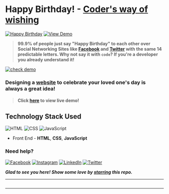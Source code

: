# Happy Birthday! - [Coder's way of wishing](https://smilegupta.github.io/BirthdayWishes/)
[![Happy Birthday](https://img.shields.io/badge/Happy-Birthday-dodgerblue.svg?style=for-the-badge)](https://github.com/smilegupta/BirthdayWishes/) [![View Demo](https://img.shields.io/badge/View-Demo-teal.svg?style=for-the-badge)](https://smilegupta.github.io/BirthdayWishes/)
> **99.9% of people just say "Happy Birthday" to each other over Social Networking Sites like [Facebook](https://www.facebook.com/smilegupta.1998) and [Twitter](https://twitter.com/gupta_smile_) with the same 14 predictable letters. Why not say it with `code`? If you're a developer you already understand it!**

[![check demo](https://forthebadge.com/images/badges/its-not-a-lie-if-you-believe-it.svg)](https://smilegupta.github.io/BirthdayWishes/)

### Designing a [website](https://smilegupta.github.io/BirthdayWishes/) to celebrate your loved one's day is always a great idea!

> #### Click [here](https://smilegupta.github.io/BirthdayWishes/) to view live demo!

## Technology Stack Used

![HTML](https://img.shields.io/badge/frontend-html-orange.svg?logo=html5&style=flat-square) 
![CSS](https://img.shields.io/badge/frontend-css-yellowgreen.svg?logo=css3&style=flat-square)
![JavaScript](https://img.shields.io/badge/frontend-javascript-yellow.svg?logo=javascript&style=flat-square)

- Front End - **HTML**, **CSS**, **JavaScript**

### Need help?

[![Facebook](https://img.shields.io/static/v1.svg?label=follow&message=@smilegupta.1998&color=9cf&logo=facebook&style=flat&logoColor=white&colorA=informational)](https://www.facebook.com/smilegupta.1998)  [![Instagram](https://img.shields.io/static/v1.svg?label=follow&message=@gupta_smile_&color=grey&logo=instagram&style=flat&logoColor=white&colorA=critical)](https://www.instagram.com/gupta_smile_/) [![LinkedIn](https://img.shields.io/static/v1.svg?label=connect&message=@smilegupta&color=9cf&logo=linkedin&style=flat&logoColor=white&colorA=blue)](https://www.linkedin.com/in/smilegupta/) [![Twitter](https://img.shields.io/static/v1.svg?label=connect&message=@gupta_smile_&color=grey&logo=twitter&style=flat&logoColor=white&colorA=critical)](https://twitter.com/gupta_smile_)

***Glad to see you here! Show some love by [starring](https://github.com/smilegupta/BirthdayWishes/) this repo.***

-----

```

```

******
